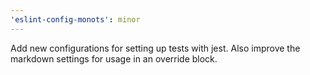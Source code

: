 ```yaml
---
'eslint-config-monots': minor
---
```


Add new configurations for setting up tests with jest. Also improve the markdown settings for usage in an override block.
